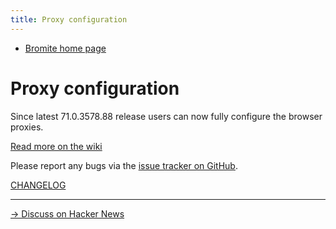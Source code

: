```yaml
---
title: Proxy configuration
---
```

* [Bromite home page](/)

# Proxy configuration

Since latest 71.0.3578.88 release users can now fully configure the browser proxies.

[Read more on the wiki](https://github.com/bromite/bromite/wiki/ProxyConfiguration)

Please report any bugs via the [issue tracker on GitHub](https://github.com/bromite/bromite/issues).

[CHANGELOG](https://github.com/bromite/bromite/blob/master/CHANGELOG.md)

---
[&rarr; Discuss on Hacker News](https://news.ycombinator.com/item?id=18670299)

